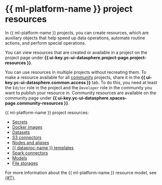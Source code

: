 # {{ ml-platform-name }} project resources

In {{ ml-platform-name }} projects, you can create resources, which are auxiliary objects that help speed up data operations, automate routine actions, and perform special operations.

You can view resources that are created or available in a project on the project page under **{{ ui-key.yc-ui-datasphere.project-page.project-resources }}**.

You can use resources in multiple projects without recreating them. To make a resource available for all [community](community.md) projects, share it in the **{{ ui-key.yc-ui-datasphere.common.access }}** tab. To do this, you need at least the `Editor` role in the project and the `Developer` role in the community you want to publish your resource in. Community resources are available on the community page under **{{ ui-key.yc-ui-datasphere.spaces-page.community-resources }}**.

{{ ml-platform-name }} project resources:

* [Secrets](secrets.md)
* [Docker images](docker.md)
* [Datasets](dataset.md)
* [S3 connectors](s3-connector.md)
* [Nodes and aliases](deploy/index.md#python-nodes)
* [{{ dataproc-name }} templates](data-processing-template.md)
* [Spark connectors](spark-connector.md)
* [Models](models/index.md)
* [File storages](filestores.md)

For more information about the {{ ml-platform-name }} resource model, see [{#T}](resource-model.md).
